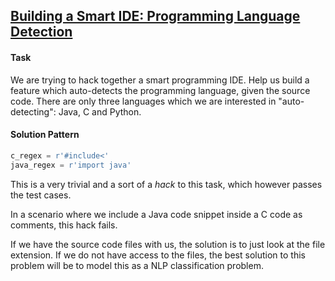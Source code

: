 ## [Building a Smart IDE: Programming Language Detection](https://www.hackerrank.com/challenges/programming-language-detection/problem)

#### Task

We are trying to hack together a smart programming IDE. Help us build a  feature which auto-detects the programming language, given the source  code.  There are only three languages which we are interested in  "auto-detecting": Java, C and Python.

#### Solution Pattern

```python
c_regex = r'#include<'
java_regex = r'import java'
```

This is a very trivial and a sort of a *hack* to this task, which however passes the test cases.

In a scenario where we include a Java code snippet inside a C code as comments, this hack fails.

If we have the source code files with us, the solution is to just look at the file extension. If we do not have access to the files, the best solution to this problem will be to model this as a NLP classification problem.